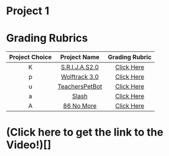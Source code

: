 # Project 1

# Grading Rubrics

| Project Choice |                             Project Name                             |        Grading Rubric        |
|:--------------:|:--------------------------------------------------------------------:|:----------------------------:|
|       K        |    [S.R.I.J.A.S2.0](https://github.com/hrushabhchouhan/SRIJAS2.0)    |   [Click Here](SRIJAS.md)    |
|       p        |     [Wolftrack 3.0](https://github.com/nehajaideep/WolfTrack3.0)     |  [Click Here](Wolftrack.md)  |
|       u        |    [TeachersPetBot](https://github.com/chandur626/TeachersPetBot)    | [Click Here](TeachersPet.md) |
|       a        |             [Slash](https://github.com/SE21-Team2/slash)             |   [Click Here](slash.md)   |
|       A        | [86 No More](https://github.com/shantanu109/CSC510_Group25_Project1) | [Click Here](86_No_More.md)  |

# (Click here to get the link to the Video!)[]
